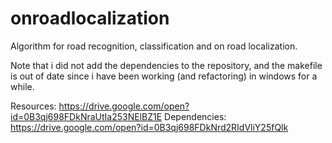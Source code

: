 # onroadlocalization
Algorithm for road recognition, classification and on road localization.

 Note that i did not add the dependencies to the repository, and the makefile is out of date since i have been working (and refactoring) in windows for a while.

Resources: https://drive.google.com/open?id=0B3qj698FDkNraUtIa253NElBZ1E
Dependencies: https://drive.google.com/open?id=0B3qj698FDkNrd2RIdVliY25fQlk
